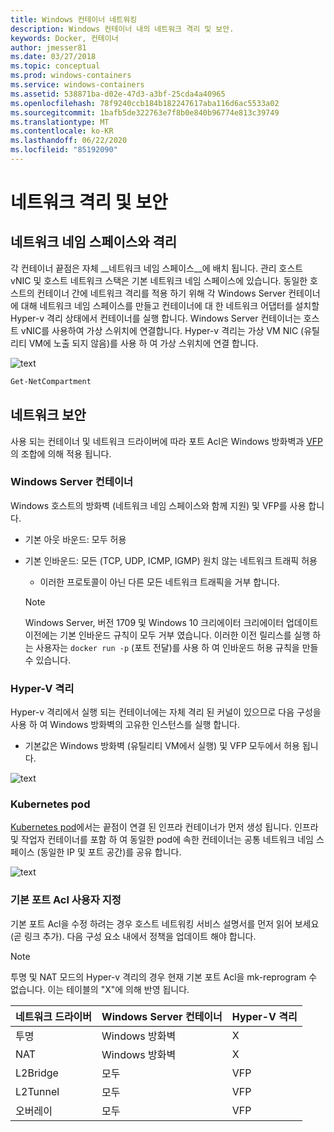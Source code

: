 ```yaml
---
title: Windows 컨테이너 네트워킹
description: Windows 컨테이너 내의 네트워크 격리 및 보안.
keywords: Docker, 컨테이너
author: jmesser81
ms.date: 03/27/2018
ms.topic: conceptual
ms.prod: windows-containers
ms.service: windows-containers
ms.assetid: 538871ba-d02e-47d3-a3bf-25cda4a40965
ms.openlocfilehash: 78f9240ccb184b182247617aba116d6ac5533a02
ms.sourcegitcommit: 1bafb5de322763e7f8b0e840b96774e813c39749
ms.translationtype: MT
ms.contentlocale: ko-KR
ms.lasthandoff: 06/22/2020
ms.locfileid: "85192090"
---
```

# <a name="network-isolation-and-security"></a>네트워크 격리 및 보안

## <a name="isolation-with-network-namespaces"></a>네트워크 네임 스페이스와 격리

각 컨테이너 끝점은 자체 __네트워크 네임 스페이스__에 배치 됩니다. 관리 호스트 vNIC 및 호스트 네트워크 스택은 기본 네트워크 네임 스페이스에 있습니다. 동일한 호스트의 컨테이너 간에 네트워크 격리를 적용 하기 위해 각 Windows Server 컨테이너에 대해 네트워크 네임 스페이스를 만들고 컨테이너에 대 한 네트워크 어댑터를 설치할 Hyper-v 격리 상태에서 컨테이너를 실행 합니다. Windows Server 컨테이너는 호스트 vNIC를 사용하여 가상 스위치에 연결합니다. Hyper-v 격리는 가상 VM NIC (유틸리티 VM에 노출 되지 않음)를 사용 하 여 가상 스위치에 연결 합니다.

![text](media/network-compartment-visual.png)

```powershell
Get-NetCompartment
```

## <a name="network-security"></a>네트워크 보안

사용 되는 컨테이너 및 네트워크 드라이버에 따라 포트 Acl은 Windows 방화벽과 [VFP](https://www.microsoft.com/research/project/azure-virtual-filtering-platform/)의 조합에 의해 적용 됩니다.

### <a name="windows-server-containers"></a>Windows Server 컨테이너

Windows 호스트의 방화벽 (네트워크 네임 스페이스와 함께 지원) 및 VFP를 사용 합니다.

* 기본 아웃 바운드: 모두 허용
* 기본 인바운드: 모든 (TCP, UDP, ICMP, IGMP) 원치 않는 네트워크 트래픽 허용
  * 이러한 프로토콜이 아닌 다른 모든 네트워크 트래픽을 거부 합니다.

  >[!NOTE]
  >Windows Server, 버전 1709 및 Windows 10 크리에이터 크리에이터 업데이트 이전에는 기본 인바운드 규칙이 모두 거부 였습니다. 이러한 이전 릴리스를 실행 하는 사용자는 ``docker run -p`` (포트 전달)를 사용 하 여 인바운드 허용 규칙을 만들 수 있습니다.

### <a name="hyper-v-isolation"></a>Hyper-V 격리

Hyper-v 격리에서 실행 되는 컨테이너에는 자체 격리 된 커널이 있으므로 다음 구성을 사용 하 여 Windows 방화벽의 고유한 인스턴스를 실행 합니다.

* 기본값은 Windows 방화벽 (유틸리티 VM에서 실행) 및 VFP 모두에서 허용 됩니다.

![text](media/windows-firewall-containers.png)

### <a name="kubernetes-pods"></a>Kubernetes pod

[Kubernetes pod](https://kubernetes.io/docs/concepts/workloads/pods/pod/)에서는 끝점이 연결 된 인프라 컨테이너가 먼저 생성 됩니다. 인프라 및 작업자 컨테이너를 포함 하 여 동일한 pod에 속한 컨테이너는 공통 네트워크 네임 스페이스 (동일한 IP 및 포트 공간)를 공유 합니다.

![text](media/pod-network-compartment.png)

### <a name="customizing-default-port-acls"></a>기본 포트 Acl 사용자 지정

기본 포트 Acl을 수정 하려는 경우 호스트 네트워킹 서비스 설명서를 먼저 읽어 보세요 (곧 링크 추가). 다음 구성 요소 내에서 정책을 업데이트 해야 합니다.

>[!NOTE]
>투명 및 NAT 모드의 Hyper-v 격리의 경우 현재 기본 포트 Acl을 mk-reprogram 수 없습니다. 이는 테이블의 "X"에 의해 반영 됩니다.

| 네트워크 드라이버 | Windows Server 컨테이너 | Hyper-V 격리  |
| -------------- |-------------------------- | ------------------- |
| 투명 | Windows 방화벽 | X |
| NAT | Windows 방화벽 | X |
| L2Bridge | 모두 | VFP |
| L2Tunnel | 모두 | VFP |
| 오버레이  | 모두 | VFP |